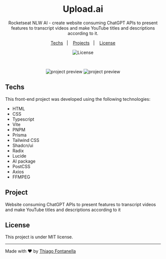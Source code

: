 <h1 align="center"> Upload.ai </h1>

<p align="center">Rocketseat NLW AI - create website consuming ChatGPT APIs to present features to transcript videos and make YouTube titles and descriptions according to it.</p>

<p align="center">
  <a href="#-tecnologias">Techs</a>&nbsp;&nbsp;&nbsp;|&nbsp;&nbsp;&nbsp;
  <a href="#-projeto">Projects</a>&nbsp;&nbsp;&nbsp;|&nbsp;&nbsp;&nbsp;
  <a href="#-licença">License</a>
</p>

<p align="center">
  <img alt="License" src="https://img.shields.io/static/v1?label=license&message=MIT&color=49AA26&labelColor=000000">
</p>

<br>

<p align="center">
  <img src="https://github.com/Thiagofrf/upload-ai-web/assets/50845684/5a7b79c0-1bf8-475b-b7d6-f488562404e1" alt="project preview" />
  <img src="https://github.com/Thiagofrf/upload-ai-web/assets/50845684/fe1f7682-aced-4616-8928-e6a8dd3a5e2f" alt="project preview" />
</p>

## Techs

This front-end project was developed using the following technologies:

- HTML
- CSS
- Typescript
- Vite
- PNPM
- Prisma
- Tailwind CSS
- Shadcn/ui
- Radix
- Lucide
- AI package
- PostCSS
- Axios
- FFMPEG
  

## Project

Website consuming ChatGPT APIs to present features to transcript videos and make YouTube titles and descriptions according to it

## License

This project is under MIT license.

---

Made with ♥ by
<a href="https://linkedin.com/in/thiagofontanella">Thiago Fontanella</a>
